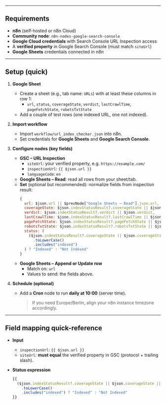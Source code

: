 
---

## Requirements

- **n8n** (self-hosted or n8n Cloud)
- **Community node**: `n8n-nodes-google-search-console`
- **Google Cloud credentials** with Search Console URL Inspection access
- A **verified property** in Google Search Console (must match `siteUrl`)
- **Google Sheets** credentials connected in n8n

---

## Setup (quick)

1. **Google Sheet**
   - Create a sheet (e.g., tab name: `URLs`) with at least these columns in row 1:
     - `url`, `status`, `coverageState`, `verdict`, `lastCrawlTime`, `pageFetchState`, `robotsTxtState`
   - Add a couple of test rows (one indexed URL, one not indexed).

2. **Import workflow**
   - Import `workflow/url_index_checker.json` into n8n.
   - Set credentials for **Google Sheets** and **Google Search Console**.

3. **Configure nodes (key fields)**
   - **GSC – URL Inspection**
     - `siteUrl`: your verified property, e.g. `https://example.com/`
     - `inspectionUrl`: `{{ $json.url }}`
     - `languageCode`: `en`
   - **Google Sheets – Read**: read all rows from your sheet/tab.
   - **Set** (optional but recommended): normalize fields from inspection result:
     ```js
     {
       url: $json.url || $prevNode["Google Sheets – Read"].json.url,
       coverageState: $json.indexStatusResult?.coverageState || $json.coverageState,
       verdict: $json.indexStatusResult?.verdict || $json.verdict,
       lastCrawlTime: $json.indexStatusResult?.lastCrawlTime || $json.lastCrawlTime,
       pageFetchState: $json.indexStatusResult?.pageFetchState || $json.pageFetchState,
       robotsTxtState: $json.indexStatusResult?.robotsTxtState || $json.robotsTxtState,
       status: (
         ($json.indexStatusResult?.coverageState || $json.coverageState || "")
           .toLowerCase()
           .includes("indexed")
       ) ? "Indexed" : "Not Indexed"
     }
     ```
   - **Google Sheets – Append or Update row**
     - Match on: `url`
     - Values to send: the fields above.

4. **Schedule (optional)**
   - Add a **Cron** node to run **daily at 10:00** (server time).  
     > If you need Europe/Berlin, align your n8n instance timezone accordingly.

---

## Field mapping quick-reference

- **Input**  
  - `inspectionUrl`: `{{ $json.url }}`
  - `siteUrl`: **must equal** the verified property in GSC (protocol + trailing slash).

- **Status expression**
  ```js
  {{
    ($json.indexStatusResult?.coverageState || $json.coverageState || "")
      .toLowerCase()
      .includes("indexed") ? "Indexed" : "Not Indexed"
  }}
